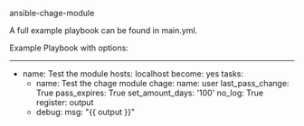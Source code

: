 ansible-chage-module

A full example playbook can be found in main.yml.

Example Playbook with options:


---
  - name: Test the module
    hosts: localhost
    become: yes
    tasks:
      - name: Test the chage module
        chage:
          name: user
          last_pass_change: True
          pass_expires: True
          set_amount_days: '100'
        no_log: True
        register: output
      - debug:
          msg: "{{ output }}"
